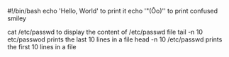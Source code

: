#!/bin/bash
echo 'Hello, World'  to print it
echo '"(Ôo)'' to print confused smiley

cat /etc/passwd to display the content of /etc/passwd file
tail -n 10 etc/passwod prints the last 10 lines in a file
head -n 10 /etc/passwd prints the first 10 lines in a file
